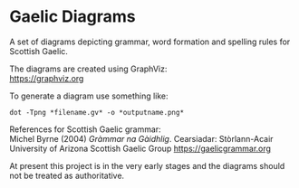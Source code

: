 Gaelic Diagrams
===============

A set of diagrams depicting grammar, word formation and spelling rules for Scottish Gaelic.

The diagrams are created using GraphViz:  
https://graphviz.org

To generate a diagram use something like:  
```
dot -Tpng *filename.gv* -o *outputname.png*
```

References for Scottish Gaelic grammar:  
Michel Byrne (2004) *Gràmmar na Gàidhlig*. Cearsiadar: Stòrlann-Acair  
University of Arizona Scottish Gaelic Group https://gaelicgrammar.org  

At present this project is in the very early stages and the diagrams should not be treated as authoritative.


